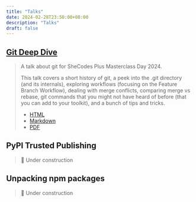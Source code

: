 ```yaml
--- 
title: "Talks"
date: 2024-02-28T23:50:00+08:00
description: "Talks"
draft: false
---
```


## [Git Deep Dive](https://jduabe.dev/git-deep-dive)

> A talk about git for SheCodes Plus Masterclass Day 2024.
>
> This talk covers a short history of git, a peek into the .git directory
(and its internals), exploring workflows (focusing on the Feature Branch
Workflow), dealing with merge conflicts, comparing merge vs rebase, git
commands that you might not have heard of before (that you can add to your
toolkit), and a bunch of tips and tricks.
>
> - [HTML](https://jduabe.dev/git-deep-dive)
> - [Markdown](https://github.com/j4ckofalltrades/talks/blob/main/git-deep-dive/git-deep-dive.md)
> - [PDF](https://github.com/j4ckofalltrades/talks/blob/main/git-deep-dive/git-deep-dive.pdf)

## PyPI Trusted Publishing

> :hammer: Under construction

## Unpacking npm packages

> :hammer: Under construction